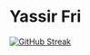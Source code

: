 # Yassir Fri




[![GitHub Streak](http://github-readme-streak-stats.herokuapp.com?user=YASSIRFRI&theme=dark)](https://git.io/streak-stats)
